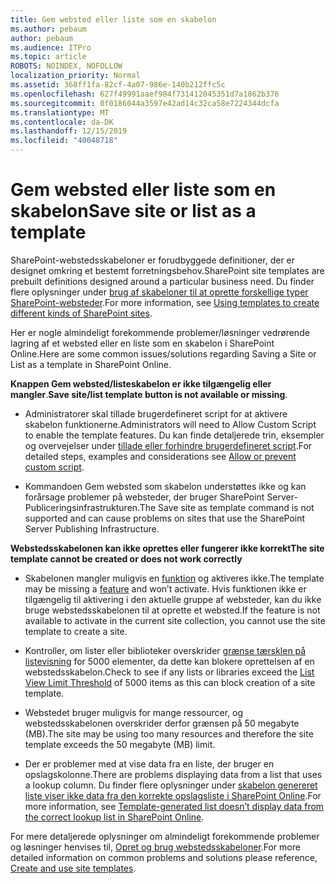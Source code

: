 ```yaml
---
title: Gem websted eller liste som en skabelon
ms.author: pebaum
author: pebaum
ms.audience: ITPro
ms.topic: article
ROBOTS: NOINDEX, NOFOLLOW
localization_priority: Normal
ms.assetid: 368ff1fa-82cf-4a07-986e-140b212ffc5c
ms.openlocfilehash: 627f49991aaef984f731412045351d7a1862b376
ms.sourcegitcommit: 0f0186044a3597e42ad14c32ca58e7224344dcfa
ms.translationtype: MT
ms.contentlocale: da-DK
ms.lasthandoff: 12/15/2019
ms.locfileid: "40048718"
---
```

# <a name="save-site-or-list-as-a-template"></a><span data-ttu-id="7cd94-102">Gem websted eller liste som en skabelon</span><span class="sxs-lookup"><span data-stu-id="7cd94-102">Save site or list as a template</span></span>

<span data-ttu-id="7cd94-103">SharePoint-webstedsskabeloner er forudbyggede definitioner, der er designet omkring et bestemt forretningsbehov.</span><span class="sxs-lookup"><span data-stu-id="7cd94-103">SharePoint site templates are prebuilt definitions designed around a particular business need.</span></span> <span data-ttu-id="7cd94-104">Du finder flere oplysninger under [brug af skabeloner til at oprette forskellige typer SharePoint-websteder](https://support.office.com/article/using-templates-to-create-different-kinds-of-sharepoint-sites-449eccec-ff99-4cf3-b62e-dcfee37e8da4).</span><span class="sxs-lookup"><span data-stu-id="7cd94-104">For more information, see [Using templates to create different kinds of SharePoint sites](https://support.office.com/article/using-templates-to-create-different-kinds-of-sharepoint-sites-449eccec-ff99-4cf3-b62e-dcfee37e8da4).</span></span>

<span data-ttu-id="7cd94-105">Her er nogle almindeligt forekommende problemer/løsninger vedrørende lagring af et websted eller en liste som en skabelon i SharePoint Online.</span><span class="sxs-lookup"><span data-stu-id="7cd94-105">Here are some common issues/solutions regarding Saving a Site or List as a template in SharePoint Online.</span></span>

<span data-ttu-id="7cd94-106">**Knappen Gem websted/listeskabelon er ikke tilgængelig eller mangler**.</span><span class="sxs-lookup"><span data-stu-id="7cd94-106">**Save site/list template button is not available or missing**.</span></span> 

- <span data-ttu-id="7cd94-107">Administratorer skal tillade brugerdefineret script for at aktivere skabelon funktionerne.</span><span class="sxs-lookup"><span data-stu-id="7cd94-107">Administrators will need to Allow Custom Script to enable the template features.</span></span> <span data-ttu-id="7cd94-108">Du kan finde detaljerede trin, eksempler og overvejelser under [tillade eller forhindre brugerdefineret script](https://docs.microsoft.com/sharepoint/allow-or-prevent-custom-script).</span><span class="sxs-lookup"><span data-stu-id="7cd94-108">For detailed steps, examples and considerations see [Allow or prevent custom script](https://docs.microsoft.com/sharepoint/allow-or-prevent-custom-script).</span></span>


- <span data-ttu-id="7cd94-109">Kommandoen Gem websted som skabelon understøttes ikke og kan forårsage problemer på websteder, der bruger SharePoint Server-Publiceringsinfrastrukturen.</span><span class="sxs-lookup"><span data-stu-id="7cd94-109">The Save site as template command is not supported and can cause problems on sites that use the SharePoint Server Publishing Infrastructure.</span></span>


<span data-ttu-id="7cd94-110">**Webstedsskabelonen kan ikke oprettes eller fungerer ikke korrekt**</span><span class="sxs-lookup"><span data-stu-id="7cd94-110">**The site template cannot be created or does not work correctly**</span></span>

- <span data-ttu-id="7cd94-111">Skabelonen mangler muligvis en [funktion](https://social.technet.microsoft.com/wiki/contents/articles/14423.sharepoint-2013-existing-features-guid.aspx) og aktiveres ikke.</span><span class="sxs-lookup"><span data-stu-id="7cd94-111">The template may be missing a [feature](https://social.technet.microsoft.com/wiki/contents/articles/14423.sharepoint-2013-existing-features-guid.aspx) and won’t activate.</span></span> <span data-ttu-id="7cd94-112">Hvis funktionen ikke er tilgængelig til aktivering i den aktuelle gruppe af websteder, kan du ikke bruge webstedsskabelonen til at oprette et websted.</span><span class="sxs-lookup"><span data-stu-id="7cd94-112">If the feature is not available to activate in the current site collection, you cannot use the site template to create a site.</span></span>


- <span data-ttu-id="7cd94-113">Kontroller, om lister eller biblioteker overskrider [grænse tærsklen på listevisning](https://support.office.com/article/Manage-large-lists-and-libraries-in-SharePoint-B8588DAE-9387-48C2-9248-C24122F07C59) for 5000 elementer, da dette kan blokere oprettelsen af en webstedsskabelon.</span><span class="sxs-lookup"><span data-stu-id="7cd94-113">Check to see if any lists or libraries exceed the [List View Limit Threshold](https://support.office.com/article/Manage-large-lists-and-libraries-in-SharePoint-B8588DAE-9387-48C2-9248-C24122F07C59) of 5000 items as this can block creation of a site template.</span></span>


- <span data-ttu-id="7cd94-114">Webstedet bruger muligvis for mange ressourcer, og webstedsskabelonen overskrider derfor grænsen på 50 megabyte (MB).</span><span class="sxs-lookup"><span data-stu-id="7cd94-114">The site may be using too many resources and therefore the site template exceeds the 50 megabyte (MB) limit.</span></span>


- <span data-ttu-id="7cd94-115">Der er problemer med at vise data fra en liste, der bruger en opslagskolonne.</span><span class="sxs-lookup"><span data-stu-id="7cd94-115">There are problems displaying data from a list that uses a lookup column.</span></span> <span data-ttu-id="7cd94-116">Du finder flere oplysninger under [skabelon genereret liste viser ikke data fra den korrekte opslagsliste i SharePoint Online](https://docs.microsoft.com/sharepoint/support/lists-and-libraries/template-generated-list-incorrect-data).</span><span class="sxs-lookup"><span data-stu-id="7cd94-116">For more information, see [Template-generated list doesn’t display data from the correct lookup list in SharePoint Online](https://docs.microsoft.com/sharepoint/support/lists-and-libraries/template-generated-list-incorrect-data).</span></span>


<span data-ttu-id="7cd94-117">For mere detaljerede oplysninger om almindeligt forekommende problemer og løsninger henvises til, [Opret og brug webstedsskabeloner](https://support.office.com/article/Create-and-use-site-templates-60371B0F-00E0-4C49-A844-34759EBDD989).</span><span class="sxs-lookup"><span data-stu-id="7cd94-117">For more detailed information on common problems and solutions please reference, [Create and use site templates](https://support.office.com/article/Create-and-use-site-templates-60371B0F-00E0-4C49-A844-34759EBDD989).</span></span>


